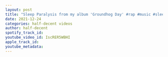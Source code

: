 ```yaml
---
layout: post
title: "Sleep Paralysis from my album 'Groundhog Day' #rap #music #sleep #paralysis #uk #ukhiphop"
date: 2021-12-24
categories: half-decent videos
author: half-decent
spotify_track_id: 
youtube_video_id: IscRER5WBHI
apple_track_id: 
youtube_metadata: 
---
```

